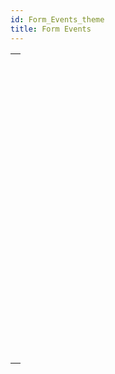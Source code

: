 ```yaml
---
id: Form_Events_theme
title: Form Events
---
```



||
|---|
|[<!-- INCLUDE #_command_.Activated.Syntax -->](../../commands-legacy/activated.md)<br/>|
|[<!-- INCLUDE #_command_.After.Syntax -->](../../commands-legacy/after.md)<br/>|
|[<!-- INCLUDE #_command_.Before.Syntax -->](../../commands-legacy/before.md)<br/>|
|[<!-- INCLUDE #_command_.CALL FORM.Syntax -->](../../commands-legacy/call-form.md)<br/>|
|[<!-- INCLUDE #_command_.CALL SUBFORM CONTAINER.Syntax -->](../../commands-legacy/call-subform-container.md)<br/>|
|[<!-- INCLUDE #_command_.Clickcount.Syntax -->](../../commands-legacy/clickcount.md)<br/>|
|[<!-- INCLUDE #_command_.Contextual click.Syntax -->](../../commands-legacy/contextual-click.md)<br/>|
|[<!-- INCLUDE #_command_.Deactivated.Syntax -->](../../commands-legacy/deactivated.md)<br/>|
|[<!-- INCLUDE #_command_.EXECUTE METHOD IN SUBFORM.Syntax -->](../../commands-legacy/execute-method-in-subform.md)<br/>|
|[<!-- INCLUDE #_command_.FORM Event.Syntax -->](../../commands/form-event.md)<br/>|
|[<!-- INCLUDE #_command_.Form event code.Syntax -->](../../commands/form-event-code.md)<br/>|
|[<!-- INCLUDE #_command_.In break.Syntax -->](../../commands-legacy/in-break.md)<br/>|
|[<!-- INCLUDE #_command_.In footer.Syntax -->](../../commands-legacy/in-footer.md)<br/>|
|[<!-- INCLUDE #_command_.In header.Syntax -->](../../commands-legacy/in-header.md)<br/>|
|[<!-- INCLUDE #_command_.Is waiting mouse up.Syntax -->](../../commands-legacy/is-waiting-mouse-up.md)<br/>|
|[<!-- INCLUDE #_command_.Outside call.Syntax -->](../../commands-legacy/outside-call.md)<br/>|
|[<!-- INCLUDE #_command_.POST OUTSIDE CALL.Syntax -->](../../commands-legacy/post-outside-call.md)<br/>|
|[<!-- INCLUDE #_command_.Right click.Syntax -->](../../commands-legacy/right-click.md)<br/>|
|[<!-- INCLUDE #_command_.SET TIMER.Syntax -->](../../commands-legacy/set-timer.md)<br/>|
